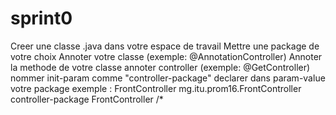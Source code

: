 # sprint0
Creer une classe .java  dans votre espace de travail 
Mettre une package de votre choix
Annoter votre classe (exemple: @AnnotationController)
Annoter la methode de votre classe annoter controller (exemple: @GetController)
nommer init-param comme "controller-package"
declarer dans  param-value  votre package 
exemple :
    <servlet>
        <servlet-name>FrontController</servlet-name>
        <servlet-class>mg.itu.prom16.FrontController</servlet-class>
        <init-param>
            <param-name>controller-package</param-name>
            <param-value><!-- ecrire votre package ici --></param-value>
        </init-param>
    </servlet>
    <servlet-mapping>
        <servlet-name>FrontController</servlet-name>
        <url-pattern>/*</url-pattern>
    </servlet-mapping>



